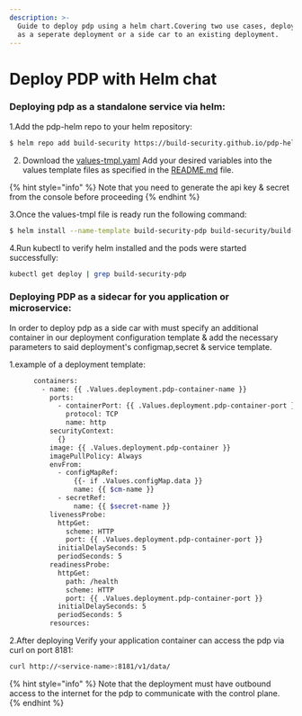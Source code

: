 ```yaml
---
description: >-
  Guide to deploy pdp using a helm chart.Covering two use cases, deploying pdp
  as a seperate deployment or a side car to an existing deployment.
---
```


# Deploy PDP with Helm chat

### Deploying pdp as a standalone service via helm:



1.Add the pdp-helm repo to your helm repository:

```bash
$ helm repo add build-security https://build-security.github.io/pdp-helm/
```

2. Download the [values-tmpl.yaml](https://github.com/build-security/pdp-helm/blob/master/values-tmpl.yaml) Add your desired variables into the values template files as specified [ ](%20https://github.com/build-security/pdp-helm/blob/master/README.md)in the [README.md](https://github.com/build-security/pdp-helm/blob/master/README.md) file.

{% hint style="info" %}
 Note that you need to generate the api key & secret from the console before proceeding
{% endhint %}

3.Once the values-tmpl file is ready run the following command:

```bash
$ helm install --name-template build-security-pdp build-security/build-security-pdp -f values-tmpl.yaml
```

4.Run kubectl to verify helm installed and the pods were started  successfully:

```bash
kubectl get deploy | grep build-security-pdp 
```



### Deploying PDP as a sidecar for you application or microservice:

In order to deploy pdp as a side car with must specify an additional container in our deployment configuration template & add the necessary parameters to said deployment's configmap,secret & service template.

1.example of a deployment template:

```bash
      containers:
        - name: {{ .Values.deployment.pdp-container-name }}
          ports:
            - containerPort: {{ .Values.deployment.pdp-container-port }}
              protocol: TCP
              name: http
          securityContext:
            {}
          image: {{ .Values.deployment.pdp-container }}
          imagePullPolicy: Always
          envFrom:
            - configMapRef:
                {{- if .Values.configMap.data }}
                name: {{ $cm-name }}
            - secretRef:
                name: {{ $secret-name }}
          livenessProbe:
            httpGet:
              scheme: HTTP
              port: {{ .Values.deployment.pdp-container-port }}
            initialDelaySeconds: 5
            periodSeconds: 5
          readinessProbe:
            httpGet:
              path: /health
              scheme: HTTP
              port: {{ .Values.deployment.pdp-container-port }}
            initialDelaySeconds: 5
            periodSeconds: 5
          resources:
```

2.After deploying Verify your application container can access the pdp via curl on port 8181:

```bash
curl http://<service-name>:8181/v1/data/
```

{% hint style="info" %}
Note that the deployment must have outbound access to the internet for the pdp to communicate with the control plane.
{% endhint %}

